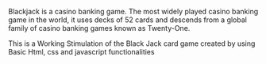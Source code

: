 

Blackjack is a casino banking game. 
The most widely played casino banking game in the world, it uses decks of 52 cards and descends from a global family of casino banking games known as Twenty-One.

This is a Working Stimulation of the Black Jack card game created by using Basic Html, css and javascript functionalities
